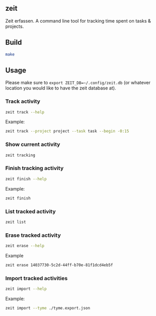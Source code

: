 zeit
----

Zeit erfassen. A command line tool for tracking time spent on tasks & projects.

## Build

```sh
make
```

## Usage

Please make sure to `export ZEIT_DB=~/.config/zeit.db` (or whatever location you would like to have the zeit database at).

### Track activity

```sh
zeit track --help
```

Example:

```sh
zeit track --project project --task task --begin -0:15
```

### Show current activity

```sh
zeit tracking
```

### Finish tracking activity

```sh
zeit finish --help
```

Example:

```sh
zeit finish
```

### List tracked activity

```sh
zeit list
```

### Erase tracked activity

```sh
zeit erase --help
```

Example

```sh
zeit erase 14037730-5c2d-44ff-b70e-81f1dcd4eb5f
```

### Import tracked activities

```sh
zeit import --help
```

Example:

```sh
zeit import --tyme ./tyme.export.json
```
